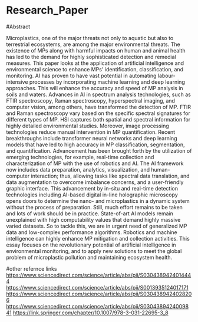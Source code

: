 # Research_Paper

#Abstract

Microplastics, one of the major threats not only to aquatic but also to terrestrial ecosystems, are among the major environmental threats. The existence of MPs along with harmful impacts on human and animal health has led to the demand for highly sophisticated detection and remedial measures. This paper looks at the application of artificial intelligence and environmental science to enhance MPs' identification, classification, and monitoring. AI has proven to have vast potential in automating labour-intensive processes by incorporating machine learning and deep learning approaches. This will enhance the accuracy and speed of MP analysis in soils and waters. Advances in AI in spectrum analysis technologies, such as FTIR spectroscopy, Raman spectroscopy, hyperspectral imaging, and computer vision, among others, have transformed the detection of MP. FTIR and Raman spectroscopy vary based on the specific spectral signatures for different types of MP. HSI captures both spatial and spectral information for highly detailed environmental studies.
Moreover, image processing technologies reduce manual intervention in MP quantification. Recent breakthroughs include transformer neural networks and deep learning models that have led to high accuracy in MP classification, segmentation, and quantification. Advancement has been brought forth by the utilization of emerging technologies, for example, real-time collection and characterization of MP with the use of robotics and AI. The AI framework now includes data preparation, analytics, visualization, and human-computer interaction; thus, allowing tasks like spectral data translation, and data augmentation to overcome imbalance concerns, and a user-friendly graphic interface. This advancement by in-situ and real-time detection technologies including AI-based digital in-line holographic microscopy opens doors to determine the nano- and microplastics in a dynamic system without the process of preparation. Still, much effort remains to be taken and lots of work should be in practice. State-of-art AI models remain unexplained with high computability values that demand highly massive varied datasets. So to tackle this, we are in urgent need of generalized MP data and low-complex performance algorithms. Robotics and machine intelligence can highly enhance MP mitigation and collection activities. This essay focuses on the revolutionary potential of artificial intelligence in environmental monitoring, and to apply new solutions to meet the global problem of microplastic pollution and maintaining ecosystem health.

#other refernce links
https://www.sciencedirect.com/science/article/abs/pii/S0304389424014444
https://www.sciencedirect.com/science/article/abs/pii/S0013935124017171
https://www.sciencedirect.com/science/article/abs/pii/S0304389424028206
https://www.sciencedirect.com/science/article/abs/pii/S0304389424009841
https://link.springer.com/chapter/10.1007/978-3-031-22695-3_8
